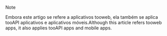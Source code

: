 > [!NOTE]
> <span data-ttu-id="97fed-101">Embora este artigo se refere a aplicativos tooweb, ela também se aplica tooAPI aplicativos e aplicativos móveis.</span><span class="sxs-lookup"><span data-stu-id="97fed-101">Although this article refers tooweb apps, it also applies tooAPI apps and mobile apps.</span></span>
> 
> 

